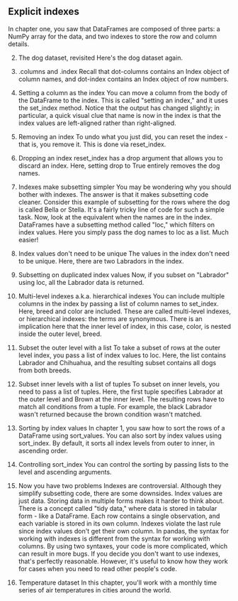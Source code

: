 
<h2>Explicit indexes</h2>
In chapter one, you saw that DataFrames are composed of three parts: a NumPy array for the data, and two indexes to store the row and column details.

2. The dog dataset, revisited
Here's the dog dataset again.

3. .columns and .index
Recall that dot-columns contains an Index object of column names, and dot-index contains an Index object of row numbers.

4. Setting a column as the index
You can move a column from the body of the DataFrame to the index. This is called "setting an index," and it uses the set_index method. Notice that the output has changed slightly; in particular, a quick visual clue that name is now in the index is that the index values are left-aligned rather than right-aligned.

5. Removing an index
To undo what you just did, you can reset the index - that is, you remove it. This is done via reset_index.

6. Dropping an index
reset_index has a drop argument that allows you to discard an index. Here, setting drop to True entirely removes the dog names.

7. Indexes make subsetting simpler
You may be wondering why you should bother with indexes. The answer is that it makes subsetting code cleaner. Consider this example of subsetting for the rows where the dog is called Bella or Stella. It's a fairly tricky line of code for such a simple task. Now, look at the equivalent when the names are in the index. DataFrames have a subsetting method called "loc," which filters on index values. Here you simply pass the dog names to loc as a list. Much easier!

8. Index values don't need to be unique
The values in the index don't need to be unique. Here, there are two Labradors in the index.

9. Subsetting on duplicated index values
Now, if you subset on "Labrador" using loc, all the Labrador data is returned.

10. Multi-level indexes a.k.a. hierarchical indexes
You can include multiple columns in the index by passing a list of column names to set_index. Here, breed and color are included. These are called multi-level indexes, or hierarchical indexes: the terms are synonymous. There is an implication here that the inner level of index, in this case, color, is nested inside the outer level, breed.

11. Subset the outer level with a list
To take a subset of rows at the outer level index, you pass a list of index values to loc. Here, the list contains Labrador and Chihuahua, and the resulting subset contains all dogs from both breeds.

12. Subset inner levels with a list of tuples
To subset on inner levels, you need to pass a list of tuples. Here, the first tuple specifies Labrador at the outer level and Brown at the inner level. The resulting rows have to match all conditions from a tuple. For example, the black Labrador wasn't returned because the brown condition wasn't matched.

13. Sorting by index values
In chapter 1, you saw how to sort the rows of a DataFrame using sort_values. You can also sort by index values using sort_index. By default, it sorts all index levels from outer to inner, in ascending order.

14. Controlling sort_index
You can control the sorting by passing lists to the level and ascending arguments.

15. Now you have two problems
Indexes are controversial. Although they simplify subsetting code, there are some downsides. Index values are just data. Storing data in multiple forms makes it harder to think about. There is a concept called "tidy data," where data is stored in tabular form - like a DataFrame. Each row contains a single observation, and each variable is stored in its own column. Indexes violate the last rule since index values don't get their own column. In pandas, the syntax for working with indexes is different from the syntax for working with columns. By using two syntaxes, your code is more complicated, which can result in more bugs. If you decide you don't want to use indexes, that's perfectly reasonable. However, it's useful to know how they work for cases when you need to read other people's code.

16. Temperature dataset
In this chapter, you'll work with a monthly time series of air temperatures in cities around the world.